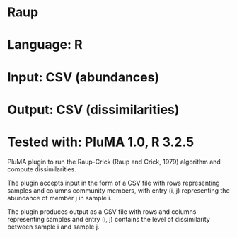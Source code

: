 # Raup
# Language: R
# Input: CSV (abundances)
# Output: CSV (dissimilarities)
# Tested with: PluMA 1.0, R 3.2.5

PluMA plugin to run the Raup-Crick (Raup and Crick, 1979) algorithm
and compute dissimilarities.

The plugin accepts input in the form of a CSV file with rows representing samples
and columns community members, with entry (i, j) representing the abundance of member j
in sample i.

The plugin produces output as a CSV file with rows and columns representing samples
and entry (i, j) contains the level of dissimilarity between sample i and sample j.

